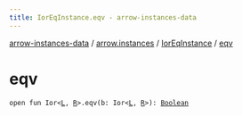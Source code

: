 ```yaml
---
title: IorEqInstance.eqv - arrow-instances-data
---
```


[arrow-instances-data](../../index.html) / [arrow.instances](../index.html) / [IorEqInstance](index.html) / [eqv](./eqv.html)

# eqv

`open fun Ior<`[`L`](index.html#L)`, `[`R`](index.html#R)`>.eqv(b: Ior<`[`L`](index.html#L)`, `[`R`](index.html#R)`>): `[`Boolean`](https://kotlinlang.org/api/latest/jvm/stdlib/kotlin/-boolean/index.html)